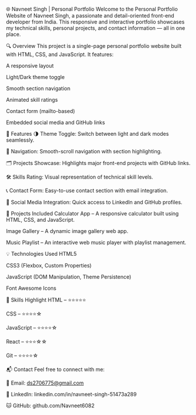 🌐 Navneet Singh | Personal Portfolio
Welcome to the Personal Portfolio Website of Navneet Singh, a passionate and detail-oriented front-end developer from India. This responsive and interactive portfolio showcases my technical skills, personal projects, and contact information — all in one place.

🔍 Overview
This project is a single-page personal portfolio website built with HTML, CSS, and JavaScript. It features:

A responsive layout

Light/Dark theme toggle

Smooth section navigation

Animated skill ratings

Contact form (mailto-based)

Embedded social media and GitHub links

🚀 Features
🌗 Theme Toggle: Switch between light and dark modes seamlessly.

🧭 Navigation: Smooth-scroll navigation with section highlighting.

🗂 Projects Showcase: Highlights major front-end projects with GitHub links.

🛠 Skills Rating: Visual representation of technical skill levels.

📞 Contact Form: Easy-to-use contact section with email integration.

🔗 Social Media Integration: Quick access to LinkedIn and GitHub profiles.

📁 Projects Included
Calculator App – A responsive calculator built using HTML, CSS, and JavaScript.

Image Gallery – A dynamic image gallery web app.

Music Playlist – An interactive web music player with playlist management.

💡 Technologies Used
HTML5

CSS3 (Flexbox, Custom Properties)

JavaScript (DOM Manipulation, Theme Persistence)

Font Awesome Icons

🧠 Skills Highlight
HTML – ⭐⭐⭐⭐⭐

CSS – ⭐⭐⭐⭐☆

JavaScript – ⭐⭐⭐⭐☆

React – ⭐⭐⭐☆☆

Git – ⭐⭐⭐⭐☆

📬 Contact
Feel free to connect with me:

📧 Email: ds2706775@gmail.com

💼 LinkedIn: linkedin.com/in/navneet-singh-51473a289

🐱 GitHub: github.com/Navneet6082

